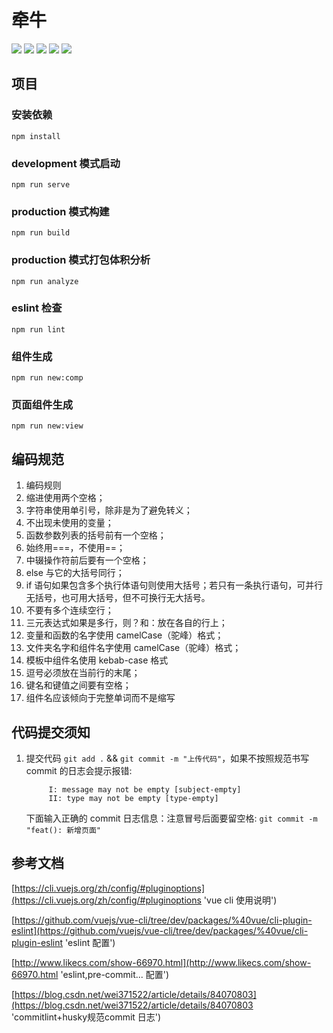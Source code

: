 # 牵牛

![](https://img.shields.io/badge/license-MIT-0.svg)
![](https://img.shields.io/badge/download-40M-0.svg)
![](https://img.shields.io/badge/language-zh-0.svg)
![](https://img.shields.io/badge/platform-win/mac-0.svg)
![](https://img.shields.io/badge/node@latest->=8.9.0(推荐使用8.16.0)-0.svg)

## 项目

### 安装依赖

```
npm install
```

### development 模式启动

```
npm run serve
```

### production 模式构建

```
npm run build
```

### production 模式打包体积分析

```
npm run analyze
```

### eslint 检查

```
npm run lint
```

### 组件生成

```
npm run new:comp
```

### 页面组件生成

```
npm run new:view
```

## 编码规范

1. 编码规则
1. 缩进使用两个空格；
1. 字符串使用单引号，除非是为了避免转义；
1. 不出现未使用的变量；
1. 函数参数列表的括号前有一个空格；
1. 始终用===，不使用==；
1. 中辍操作符前后要有一个空格；
1. else 与它的大括号同行；
1. if 语句如果包含多个执行体语句则使用大括号；若只有一条执行语句，可并行无括号，也可用大括号，但不可换行无大括号。
1. 不要有多个连续空行；
1. 三元表达式如果是多行，则？和：放在各自的行上；
1. 变量和函数的名字使用 camelCase（驼峰）格式；
1. 文件夹名字和组件名字使用 camelCase（驼峰）格式；
1. 模板中组件名使用 kebab-case 格式
1. 逗号必须放在当前行的末尾；
1. 键名和键值之间要有空格；
1. 组件名应该倾向于完整单词而不是缩写

## 代码提交须知

1. 提交代码 `git add .` && `git commit -m "上传代码"`，如果不按照规范书写 commit 的日志会提示报错:

        	I: message may not be empty [subject-empty]
        	II: type may not be empty [type-empty]

    下面输入正确的 commit 日志信息：注意冒号后面要留空格: `git commit -m "feat(): 新增页面"`

## 参考文档

[https://cli.vuejs.org/zh/config/#pluginoptions](https://cli.vuejs.org/zh/config/#pluginoptions 'vue cli 使用说明')

[https://github.com/vuejs/vue-cli/tree/dev/packages/%40vue/cli-plugin-eslint](https://github.com/vuejs/vue-cli/tree/dev/packages/%40vue/cli-plugin-eslint 'eslint 配置')

[http://www.likecs.com/show-66970.html](http://www.likecs.com/show-66970.html 'eslint,pre-commit... 配置')

[https://blog.csdn.net/wei371522/article/details/84070803](https://blog.csdn.net/wei371522/article/details/84070803 'commitlint+husky规范commit 日志')
